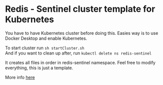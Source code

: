 # Redis - Sentinel cluster template for Kubernetes

You have to have Kubernetes cluster before doing this. Easies way is to use Docker Desktop and enable Kubernetes.

To start cluster run ```sh startCluster.sh```<br/>
And if you want to clean up after, run ```kubectl delete ns redis-sentinel```

It creates all files in order in redis-sentinel namespace. Feel free to modify everything, this is just a template.

More info [here](https://medium.com/@vitalijus.alsauskas/how-to-setup-redis-sentinel-cluster-on-kubernetes-openshift-b85d6ed8311e)